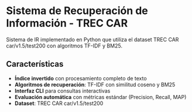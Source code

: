 # Sistema de Recuperación de Información - TREC CAR

Sistema de IR implementado en Python que utiliza el dataset TREC CAR car/v1.5/test200 con algoritmos TF-IDF y BM25.

## Características

- **Índice invertido** con procesamiento completo de texto
- **Algoritmos de recuperación**: TF-IDF con similitud coseno y BM25
- **Interfaz CLI** para consultas interactivas
- **Evaluación automática** con métricas estándar (Precision, Recall, MAP)
- **Dataset**: TREC CAR car/v1.5/test200

